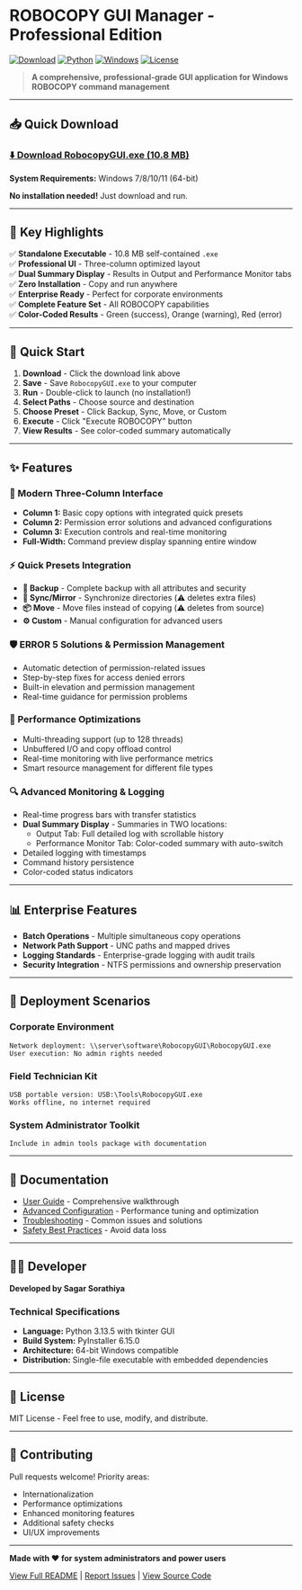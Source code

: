 # ROBOCOPY GUI Manager - Professional Edition

[![Download](https://img.shields.io/badge/Download-RobocopyGUI.exe-blue?style=for-the-badge)](https://github.com/sagarsorathiya/ROBOCOPY-GUI-Manager/raw/main/dist/RobocopyGUI.exe)
[![Python](https://img.shields.io/badge/Python-3.13.5-blue.svg)](https://python.org)
[![Windows](https://img.shields.io/badge/Platform-Windows%207%2B-lightgrey.svg)](https://microsoft.com/windows)
[![License](https://img.shields.io/badge/License-MIT-blue.svg)](../LICENSE)

> **A comprehensive, professional-grade GUI application for Windows ROBOCOPY command management**

---

## 📥 Quick Download

### [⬇️ Download RobocopyGUI.exe (10.8 MB)](https://github.com/sagarsorathiya/ROBOCOPY-GUI-Manager/raw/main/dist/RobocopyGUI.exe)

**System Requirements:** Windows 7/8/10/11 (64-bit)

**No installation needed!** Just download and run.

---

## 🎯 Key Highlights

✅ **Standalone Executable** - 10.8 MB self-contained `.exe`  
✅ **Professional UI** - Three-column optimized layout  
✅ **Dual Summary Display** - Results in Output and Performance Monitor tabs  
✅ **Zero Installation** - Copy and run anywhere  
✅ **Enterprise Ready** - Perfect for corporate environments  
✅ **Complete Feature Set** - All ROBOCOPY capabilities  
✅ **Color-Coded Results** - Green (success), Orange (warning), Red (error)

---

## 🚀 Quick Start

1. **Download** - Click the download link above
2. **Save** - Save `RobocopyGUI.exe` to your computer
3. **Run** - Double-click to launch (no installation!)
4. **Select Paths** - Choose source and destination
5. **Choose Preset** - Click Backup, Sync, Move, or Custom
6. **Execute** - Click "Execute ROBOCOPY" button
7. **View Results** - See color-coded summary automatically

---

## ✨ Features

### 🎨 Modern Three-Column Interface
- **Column 1:** Basic copy options with integrated quick presets
- **Column 2:** Permission error solutions and advanced configurations  
- **Column 3:** Execution controls and real-time monitoring
- **Full-Width:** Command preview display spanning entire window

### ⚡ Quick Presets Integration
- **📁 Backup** - Complete backup with all attributes and security
- **🔄 Sync/Mirror** - Synchronize directories (⚠️ deletes extra files)  
- **📦 Move** - Move files instead of copying (⚠️ deletes from source)
- **⚙️ Custom** - Manual configuration for advanced users

### 🛡️ ERROR 5 Solutions & Permission Management
- Automatic detection of permission-related issues
- Step-by-step fixes for access denied errors
- Built-in elevation and permission management
- Real-time guidance for permission problems

### 🚀 Performance Optimizations
- Multi-threading support (up to 128 threads)
- Unbuffered I/O and copy offload control
- Real-time monitoring with live performance metrics
- Smart resource management for different file types

### 🔍 Advanced Monitoring & Logging
- Real-time progress bars with transfer statistics
- **Dual Summary Display** - Summaries in TWO locations:
  - Output Tab: Full detailed log with scrollable history
  - Performance Monitor Tab: Color-coded summary with auto-switch
- Detailed logging with timestamps
- Command history persistence
- Color-coded status indicators

---

## 📊 Enterprise Features

- **Batch Operations** - Multiple simultaneous copy operations
- **Network Path Support** - UNC paths and mapped drives
- **Logging Standards** - Enterprise-grade logging with audit trails
- **Security Integration** - NTFS permissions and ownership preservation

---

## 🏢 Deployment Scenarios

### Corporate Environment
```
Network deployment: \\server\software\RobocopyGUI\RobocopyGUI.exe
User execution: No admin rights needed
```

### Field Technician Kit
```
USB portable version: USB:\Tools\RobocopyGUI.exe
Works offline, no internet required
```

### System Administrator Toolkit
```
Include in admin tools package with documentation
```

---

## 📖 Documentation

- [User Guide](user-guide.md) - Comprehensive walkthrough
- [Advanced Configuration](advanced-config.md) - Performance tuning and optimization
- [Troubleshooting](troubleshooting.md) - Common issues and solutions
- [Safety Best Practices](safety-practices.md) - Avoid data loss

---

## 👨‍💻 Developer

**Developed by Sagar Sorathiya**

### Technical Specifications
- **Language:** Python 3.13.5 with tkinter GUI
- **Build System:** PyInstaller 6.15.0
- **Architecture:** 64-bit Windows compatible
- **Distribution:** Single-file executable with embedded dependencies

---

## 📄 License

MIT License - Feel free to use, modify, and distribute.

---

## 🤝 Contributing

Pull requests welcome! Priority areas:
- Internationalization
- Performance optimizations
- Enhanced monitoring features
- Additional safety checks
- UI/UX improvements

---

**Made with ❤️ for system administrators and power users**

[View Full README](https://github.com/sagarsorathiya/ROBOCOPY-GUI-Manager/blob/main/README.md) | 
[Report Issues](https://github.com/sagarsorathiya/ROBOCOPY-GUI-Manager/issues) | 
[View Source Code](https://github.com/sagarsorathiya/ROBOCOPY-GUI-Manager)
